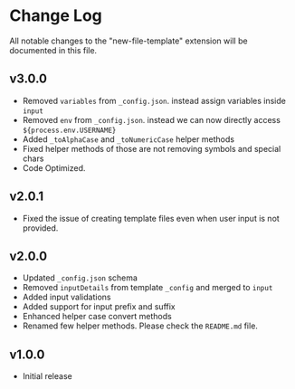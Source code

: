 # Change Log

All notable changes to the "new-file-template" extension will be documented in this file.

## v3.0.0

- Removed `variables` from `_config.json`. instead assign variables inside `input`
- Removed `env` from `_config.json`. instead we can now directly access `${process.env.USERNAME}`
- Added `_toAlphaCase` and `_toNumericCase` helper methods
- Fixed helper methods of those are not removing symbols and special chars
- Code Optimized.

## v2.0.1

- Fixed the issue of creating template files even when user input is not provided.

## v2.0.0

- Updated `_config.json` schema
- Removed `inputDetails` from template `_config` and merged to `input`
- Added input validations
- Added support for input prefix and suffix
- Enhanced helper case convert methods
- Renamed few helper methods. Please check the `README.md` file.

## v1.0.0

- Initial release
